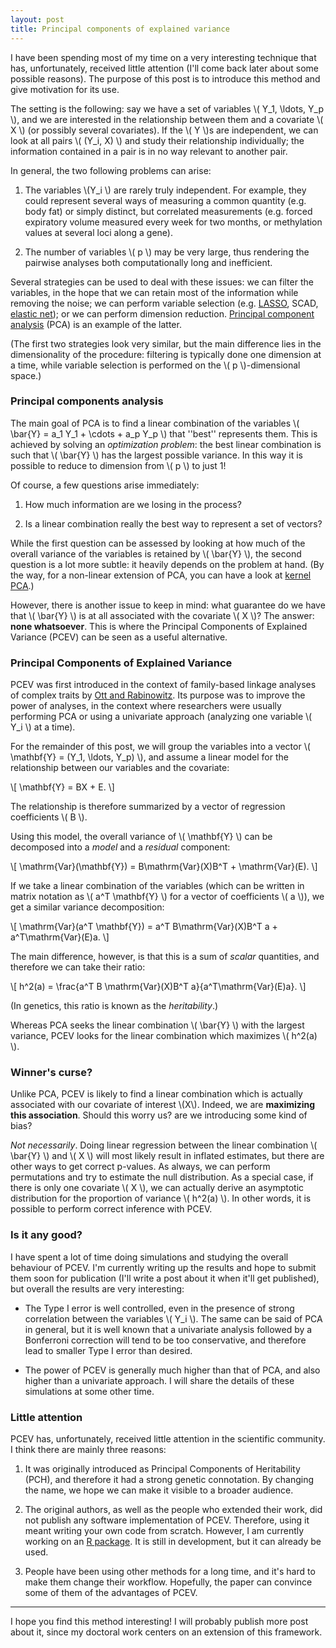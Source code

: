 ```yaml
--- 
layout: post 
title: Principal components of explained variance 
---
```


I have been spending most of my time on a very interesting technique that has,
unfortunately, received little attention (I'll come back later about some
possible reasons). The purpose of this post is to introduce this method and give
motivation for its use.

The setting is the following: say we have a set of variables \\( Y_1, \\ldots, Y_p \\),
and we are interested in the relationship between them and a covariate \\( X \\) (or
possibly several covariates). If the \\( Y \\)s are independent, we can look at all
pairs \\( (Y_i, X) \\) and study their relationship individually; the information
contained in a pair is in no way relevant to another pair.

In general, the two following problems can arise:

1. The variables \\(Y_i \\) are rarely truly independent. For example, they could
represent several ways of measuring a common quantity (e.g. body fat) or simply
distinct, but correlated measurements (e.g. forced expiratory volume measured
every week for two months, or methylation values at several loci along a gene).

2. The number of variables \\( p \\) may be very large, thus rendering the pairwise
analyses both computationally long and inefficient.

Several strategies can be used to deal with these issues: we can filter the
variables, in the hope that we can retain most of the information while removing
the noise; we can perform variable selection (e.g. [LASSO](https://en.wikipedia.org/wiki/Least_squares#Lasso_method), SCAD, [elastic net](https://en.wikipedia.org/wiki/Elastic_net_regularization)); or
we can perform dimension reduction. [Principal component analysis](https://en.wikipedia.org/wiki/Principal_component_analysis) (PCA) is an
example of the latter.

(The first two strategies look very similar, but the main difference lies in the
dimensionality of the procedure: filtering is typically done one dimension at a
time, while variable selection is performed on the \\( p \\)-dimensional space.)

### Principal components analysis

The main goal of PCA is to find a linear combination of the variables \\( \\bar{Y} =
a_1 Y_1 + \\cdots + a_p Y_p \\) that ''best'' represents them. This is achieved by
solving an *optimization problem*: the best linear combination is such that
\\( \bar{Y} \\) has the largest possible variance. In this way it is possible to
reduce to dimension from \\( p \\) to just 1!

Of course, a few questions arise immediately:

1. How much information are we losing in the process? 

2. Is a linear combination really the best way to represent a set of vectors?

While the first question can be assessed by looking at how much of the overall
variance of the variables is retained by \\( \\bar{Y} \\), the second question is a lot
more subtle: it heavily depends on the problem at hand. (By the way, for a
non-linear extension of PCA, you can have a look at [kernel PCA](https://en.wikipedia.org/wiki/Principal_component_analysis).)

However, there is another issue to keep in mind: what guarantee do we have that
\\( \\bar{Y} \\) is at all associated with the covariate \\( X \\)? The answer: **none
whatsoever**. This is where the Principal Components of Explained Variance (PCEV)
can be seen as a useful alternative.

### Principal Components of Explained Variance

PCEV was first introduced in the context of family-based linkage analyses of
complex traits by [Ott and Rabinowitz](http://www.ncbi.nlm.nih.gov/pubmed/10077732). Its purpose was to improve the power of
analyses, in the context where researchers were usually performing PCA or using
a univariate approach (analyzing one variable \\( Y_i \\) at a time).

For the remainder of this post, we will group the variables into a vector
\\( \\mathbf{Y} = (Y_1, \\ldots, Y_p) \\), and assume a linear model for the
relationship between our variables and the covariate: 

\\[ \\mathbf{Y} = BX + E. \\]

The relationship is therefore summarized by a vector of regression coefficients \\( B \\).

Using this model, the overall variance of \\( \\mathbf{Y} \\) can be decomposed into a
*model* and a *residual* component: 

\\[ \\mathrm{Var}(\\mathbf{Y}) = B\\mathrm{Var}(X)B^T + \\mathrm{Var}(E). \\]

If we take a linear combination of the variables (which can be written in matrix
notation as \\( a^T \\mathbf{Y} \\) for a vector of coefficients \\( a \\)), we get a similar
variance decomposition: 

\\[ \\mathrm{Var}(a^T \\mathbf{Y}) = a^T B\\mathrm{Var}(X)B^T a + a^T\\mathrm{Var}(E)a. \\]

The main difference, however, is that this is a sum of *scalar* quantities, and
therefore we can take their ratio: 

\\[ h^2(a) = \\frac{a^T B \\mathrm{Var}(X)B^T a}{a^T\\mathrm{Var}(E)a}. \\]

(In genetics, this ratio is known as the *heritability*.)

Whereas PCA seeks the linear combination \\( \\bar{Y} \\) with the largest
variance, PCEV looks for the linear combination which maximizes \\( h^2(a) \\).

### Winner's curse?

Unlike PCA, PCEV is likely to find a linear combination which is actually
associated with our covariate of interest \\(X\\). Indeed, we are **maximizing this
association**. Should this worry us? are we introducing some kind of bias?

*Not necessarily*. Doing linear regression between the linear combination
\\( \\bar{Y} \\) and \\( X \\) will most likely result in inflated estimates, but there are
other ways to get correct p-values. As always, we can perform permutations and
try to estimate the null distribution. As a special case, if there is only one
covariate \\( X \\), we can actually derive an asymptotic distribution for the
proportion of variance \\( h^2(a) \\). In other words, it is possible to perform
correct inference with PCEV.

### Is it any good?

I have spent a lot of time doing simulations and studying the overall behaviour
of PCEV. I'm currently writing up the results and hope to submit them soon for
publication (I'll write a post about it when it'll get published), but overall
the results are very interesting:

- The Type I error is well controlled, even in the presence of strong
correlation between the variables \\( Y_i \\). The same can be said of PCA in general,
but it is well known that a univariate analysis followed by a Bonferroni
correction will tend to be too conservative, and therefore lead to smaller Type
I error than desired. 

- The power of PCEV is generally much higher than that of PCA, and
also higher than a univariate approach. I will share the details of these
simulations at some other time.

### Little attention

PCEV has, unfortunately, received little attention in the scientific community. I think there are mainly three reasons:

1. It was originally introduced as Principal Components of Heritability (PCH), and therefore it had a strong genetic connotation. By changing the name, we hope we can make it visible to a broader audience. 

2. The original authors, as well as the people who extended their work, did not publish any software implementation of PCEV. Therefore, using it meant writing your own code from scratch. However, I am currently working on an [R package](https://github.com/GreenwoodLab/pcev). It is still in development, but it can already be used.

3. People have been using other methods for a long time, and it's hard to make them change their workflow. Hopefully, the paper can convince some of them of the advantages of PCEV.

***

I hope you find this method interesting! I will probably publish more post about it, since my doctoral work centers on an extension of this framework.